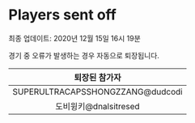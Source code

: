 # Players sent off
최종 업데이트: 2020년 12월 15일 16시 19분


경기 중 오류가 발생하는 경우 자동으로 퇴장됩니다.


| 퇴장된 참가자 |
|:---:|
| SUPERULTRACAPSSHONGZZANG@dudcodi |
| 도비윙키@dnalsitresed |